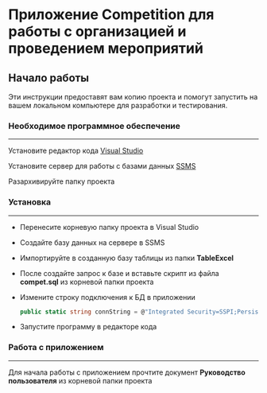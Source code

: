 # Приложение Competition для работы с организацией и проведением мероприятий

## Начало работы
Эти инструкции предоставят вам копию проекта и помогут запустить на вашем локальном компьютере для разработки и тестирования.

### Необходимое программное обеспечение
___
Установите редактор кода [Visual Studio](https://visualstudio.microsoft.com/ru/)

Установите сервер для работы с базами данных [SSMS](https://learn.microsoft.com/ru-ru/sql/ssms/download-sql-server-management-studio-ssms?view=sql-server-ver16)

Разархивируйте папку проекта

### Установка
___
+ Перенесите корневую папку проекта в Visual Studio
+ Создайте базу данных на сервере в SSMS
+ Импортируйте в созданную базу таблицы из папки **TableExcel**
+ После создайте запрос к базе и вставьте скрипт из файла **compet.sql** из корневой папки проекта
+ Измените строку подключения к БД в приложении 
  
  ```c#
  public static string connString = @"Integrated Security=SSPI;Persist Security Info=False;Initial Catalog=competitions;Data Source=DESKTOP-GH88B30"; 
  ```
+ Запустите программу в редакторе кода

### Работа с приложением
___
Для начала работы с приложением прочтите документ **Руководство пользователя** из корневой папки проекта
